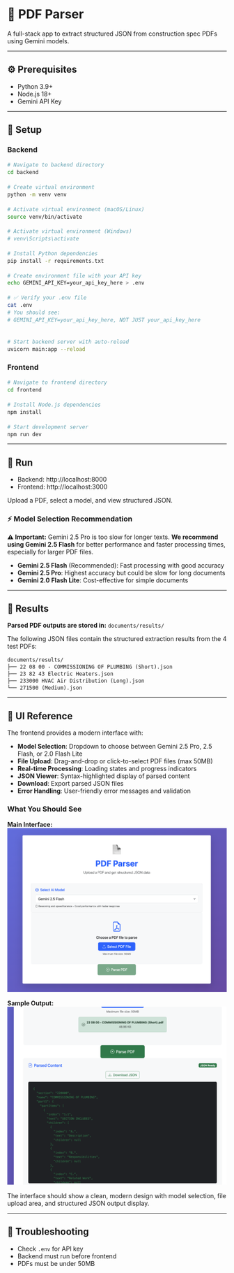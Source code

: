 # 📄 PDF Parser

A full-stack app to extract structured JSON from construction spec PDFs using Gemini models.

---

## ⚙️ Prerequisites

- Python 3.9+
- Node.js 18+
- Gemini API Key

---

## 🔧 Setup

### Backend

```bash
# Navigate to backend directory
cd backend

# Create virtual environment
python -m venv venv

# Activate virtual environment (macOS/Linux)
source venv/bin/activate

# Activate virtual environment (Windows)
# venv\Scripts\activate

# Install Python dependencies
pip install -r requirements.txt

# Create environment file with your API key
echo GEMINI_API_KEY=your_api_key_here > .env

# ✅ Verify your .env file
cat .env
# You should see:
# GEMINI_API_KEY=your_api_key_here, NOT JUST your_api_key_here


# Start backend server with auto-reload
uvicorn main:app --reload
```

### Frontend

```bash
# Navigate to frontend directory
cd frontend

# Install Node.js dependencies
npm install

# Start development server
npm run dev
```

---

## 🚀 Run

- Backend: http://localhost:8000
- Frontend: http://localhost:3000

Upload a PDF, select a model, and view structured JSON.

### ⚡ Model Selection Recommendation

**⚠️ Important:** Gemini 2.5 Pro is too slow for longer texts. **We recommend using Gemini 2.5 Flash** for better performance and faster processing times, especially for larger PDF files.

- **Gemini 2.5 Flash** (Recommended): Fast processing with good accuracy
- **Gemini 2.5 Pro**: Highest accuracy but could be slow for long documents
- **Gemini 2.0 Flash Lite**: Cost-effective for simple documents

---

## 📁 Results

**Parsed PDF outputs are stored in:** `documents/results/`

The following JSON files contain the structured extraction results from the 4 test PDFs:

```
documents/results/
├── 22 08 00 - COMMISSIONING OF PLUMBING (Short).json
├── 23 82 43 Electric Heaters.json
├── 233000 HVAC Air Distribution (Long).json
└── 271500 (Medium).json
```

---

## 🎨 UI Reference

The frontend provides a modern interface with:

- **Model Selection**: Dropdown to choose between Gemini 2.5 Pro, 2.5 Flash, or 2.0 Flash Lite
- **File Upload**: Drag-and-drop or click-to-select PDF files (max 50MB)
- **Real-time Processing**: Loading states and progress indicators
- **JSON Viewer**: Syntax-highlighted display of parsed content
- **Download**: Export parsed JSON files
- **Error Handling**: User-friendly error messages and validation

### What You Should See

**Main Interface:**
![PDF Parser UI](UI/UI.png)

**Sample Output:**
![Sample JSON Output](UI/sample_output.png)

The interface should show a clean, modern design with model selection, file upload area, and structured JSON output display.

---

## 🐛 Troubleshooting

- Check `.env` for API key
- Backend must run before frontend
- PDFs must be under 50MB
